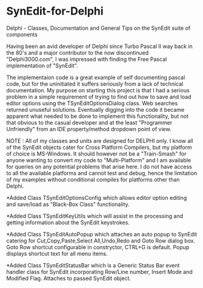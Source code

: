 # SynEdit-for-Delphi
Delphi - Classes, Documentation and General Tips on the SynEdit suite of components

Having been an avid developer of Delphi since Turbo Pascal II way back in the 80's and a major contributor to the now discontinued "Delphi3000.com", I was impressed with finding the Free Pascal implementation of "SynEdit".

The implementaion code is a great example of self documenting pascal code, but for the uninitiated it suffers seriously from a lack of technical documentation. My purpose on starting this project is that I had a serious problem in a simple requirement of trying to find out how to save and load editor options using the TSynEditOptionsDialog class. Web searches returned unuseful solutions. Eventually digging into the code it became apparent what needed to be done to implement this functionality, but not that obvious to the casual developer and at the least "Programmer Unfriendly" from an IDE property/method dropdown point of view.

NOTE : All of my classes and units are designed for DELPHI only. I know all of the SynEdit objects cater for Cross Platform Compilers, but my platform of choice is MS-Windows. It should however not be a "Train-Smash" for anyone wanting to convert my code to "Multi-Platform" and I am available for queries on any potential problems that arise here. I do not have access to all the available platforms and cannot test and debug, hence the limitation of my examples without conditional compiles for platforms other than Delphi. 

*Added Class TSynEditOptionsConfig which allows editor option editing and save/load as "Black-Box Class" functionality.

*Added Class TSynEditKeyUtils which will assist in the processing and getting information about the SynEdit keystrokes.

*Added Class TSynEditAutoPopup which attaches an auto popup to SynEdit catering for Cut,Copy,Paste,Select All,Undo,Redo and Goto Row dialog box. Goto Row shortcut configurable in constryctor, CTRL+G is default. Popup displays shortcut text for all menu items.

*Added Class TSynEditStatusBar which is a Generic Status Bar event handler class for SynEdit incorporating Row/Line number, Insert Mode and Modified Flag. Attaches to passed SynEdit object.
